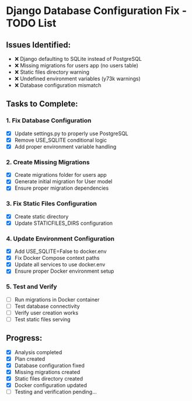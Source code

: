 # Django Database Configuration Fix - TODO List

## Issues Identified:
- ❌ Django defaulting to SQLite instead of PostgreSQL
- ❌ Missing migrations for users app (no users table)
- ❌ Static files directory warning
- ❌ Undefined environment variables (y73k warnings)
- ❌ Database configuration mismatch

## Tasks to Complete:

### 1. Fix Database Configuration
- [x] Update settings.py to properly use PostgreSQL
- [x] Remove USE_SQLITE conditional logic  
- [x] Add proper environment variable handling

### 2. Create Missing Migrations
- [x] Create migrations folder for users app
- [x] Generate initial migration for User model
- [x] Ensure proper migration dependencies

### 3. Fix Static Files Configuration
- [x] Create static directory
- [x] Update STATICFILES_DIRS configuration

### 4. Update Environment Configuration
- [x] Add USE_SQLITE=False to docker.env
- [x] Fix Docker Compose context paths
- [x] Update all services to use docker.env
- [x] Ensure proper Docker environment setup

### 5. Test and Verify
- [ ] Run migrations in Docker container
- [ ] Test database connectivity
- [ ] Verify user creation works
- [ ] Test static files serving

## Progress:
- [x] Analysis completed
- [x] Plan created
- [x] Database configuration fixed
- [x] Missing migrations created
- [x] Static files directory created
- [x] Docker configuration updated
- [ ] Testing and verification pending...
